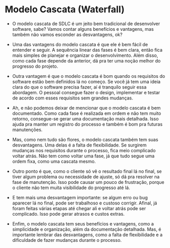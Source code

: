 # Modelo Cascata (Waterfall)

- O modelo cascata de SDLC é um jeito bem tradicional de desenvolver software, sabe? Vamos contar alguns benefícios e vantagens, mas também não vamos esconder as desvantagens, ok?

- Uma das vantagens do modelo cascata é que ele é bem fácil de entender e seguir. A sequência linear das fases é bem clara, então fica mais simples de planejar e organizar o desenvolvimento. Além disso, como cada fase depende da anterior, dá pra ter uma noção melhor do progresso do projeto.

- Outra vantagem é que o modelo cascata é bom quando os requisitos do software estão bem definidos lá no começo. Se você já tem uma ideia clara do que o software precisa fazer, aí é tranquilo seguir essa abordagem. O pessoal consegue fazer o design, implementar e testar de acordo com esses requisitos sem grandes mudanças.

- Ah, e não podemos deixar de mencionar que o modelo cascata é bem documentado. Como cada fase é realizada em ordem e não tem muito retorno, consegue-se gerar uma documentação mais detalhada. Isso ajuda pra manter um registro do processo e também é bom pra futuras manutenções.

- Mas, como nem tudo são flores, o modelo cascata também tem suas desvantagens. Uma delas é a falta de flexibilidade. Se surgirem mudanças nos requisitos durante o processo, fica meio complicado voltar atrás. Não tem como voltar uma fase, já que tudo segue uma ordem fixa, como uma cascata mesmo.

- Outro ponto é que, como o cliente só vê o resultado final lá no final, se tiver algum problema ou necessidade de ajuste, só dá pra resolver na fase de manutenção. Isso pode causar um pouco de frustração, porque o cliente não tem muita visibilidade do progresso até lá.

- E tem mais uma desvantagem importante: se algum erro ou bug aparecer lá no final, pode ser trabalhoso e custoso corrigir. Afinal, já foram feitas várias etapas até chegar ali e voltar atrás pode ser complicado. Isso pode gerar atrasos e custos extras.

- Enfim, o modelo cascata tem seus benefícios e vantagens, como a simplicidade e organização, além da documentação detalhada. Mas, é importante lembrar das desvantagens, como a falta de flexibilidade e a dificuldade de fazer mudanças durante o processo.
